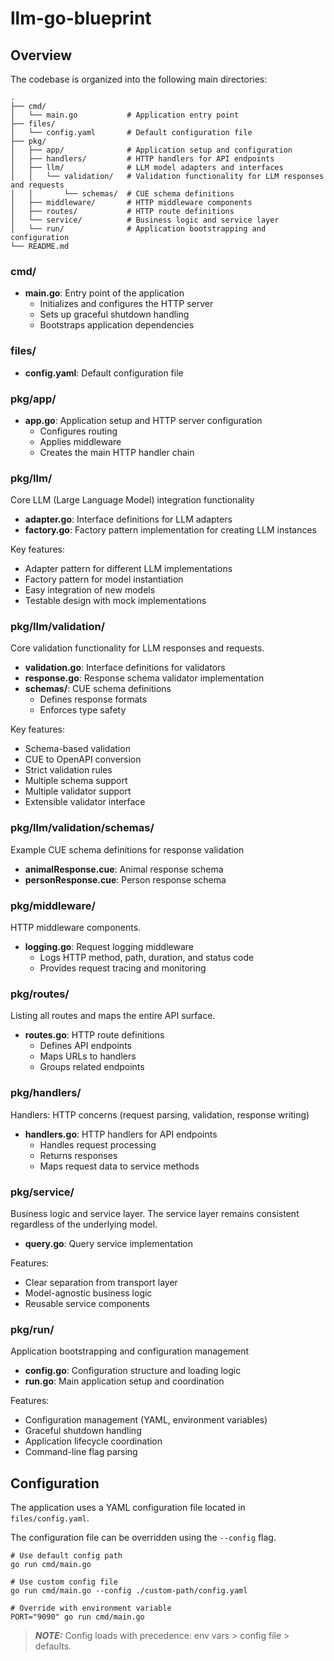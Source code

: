 # llm-go-blueprint

## Overview
The codebase is organized into the following main directories:

```
.
├── cmd/
│   └── main.go           # Application entry point
├── files/
│   └── config.yaml       # Default configuration file
├── pkg/
│   ├── app/              # Application setup and configuration
│   ├── handlers/         # HTTP handlers for API endpoints
│   ├── llm/              # LLM model adapters and interfaces
│   │   └── validation/   # Validation functionality for LLM responses and requests
│   │       └── schemas/  # CUE schema definitions
│   ├── middleware/       # HTTP middleware components
│   ├── routes/           # HTTP route definitions
│   └── service/          # Business logic and service layer
│   └── run/              # Application bootstrapping and configuration
└── README.md
```

### cmd/
- **main.go**: Entry point of the application
  - Initializes and configures the HTTP server
  - Sets up graceful shutdown handling
  - Bootstraps application dependencies

### files/
- **config.yaml**: Default configuration file

### pkg/app/
- **app.go**: Application setup and HTTP server configuration
  - Configures routing
  - Applies middleware
  - Creates the main HTTP handler chain

### pkg/llm/
Core LLM (Large Language Model) integration functionality
- **adapter.go**: Interface definitions for LLM adapters
- **factory.go**: Factory pattern implementation for creating LLM instances

Key features:
- Adapter pattern for different LLM implementations
- Factory pattern for model instantiation
- Easy integration of new models
- Testable design with mock implementations

### pkg/llm/validation/
Core validation functionality for LLM responses and requests.
- **validation.go**: Interface definitions for validators
- **response.go**: Response schema validator implementation
- **schemas/**: CUE schema definitions
  - Defines response formats
  - Enforces type safety

Key features:
- Schema-based validation
- CUE to OpenAPI conversion
- Strict validation rules
- Multiple schema support
- Multiple validator support
- Extensible validator interface

### pkg/llm/validation/schemas/
Example CUE schema definitions for response validation
- **animalResponse.cue**: Animal response schema
- **personResponse.cue**: Person response schema

### pkg/middleware/
HTTP middleware components.
- **logging.go**: Request logging middleware
  - Logs HTTP method, path, duration, and status code
  - Provides request tracing and monitoring

### pkg/routes/
Listing all routes and maps the entire API surface.
- **routes.go**: HTTP route definitions
  - Defines API endpoints
  - Maps URLs to handlers
  - Groups related endpoints

### pkg/handlers/
Handlers: HTTP concerns (request parsing, validation, response writing)
- **handlers.go**: HTTP handlers for API endpoints
  - Handles request processing
  - Returns responses
  - Maps request data to service methods

### pkg/service/
Business logic and service layer. The service layer remains consistent regardless of the underlying model.
- **query.go**: Query service implementation
<!-- 
TODO: add additional service functionality
- **embedding.go**: Embedding service implementation
- **health.go**: Health check service -->

Features:
- Clear separation from transport layer
- Model-agnostic business logic
- Reusable service components

### pkg/run/
Application bootstrapping and configuration management
- **config.go**: Configuration structure and loading logic
- **run.go**: Main application setup and coordination

Features:
- Configuration management (YAML, environment variables)
- Graceful shutdown handling
- Application lifecycle coordination
- Command-line flag parsing

## Configuration

The application uses a YAML configuration file located in `files/config.yaml`.

The configuration file can be overridden using the `--config` flag.

```
# Use default config path
go run cmd/main.go

# Use custom config file
go run cmd/main.go --config ./custom-path/config.yaml

# Override with environment variable
PORT="9090" go run cmd/main.go
```

> **_NOTE:_**  Config loads with precedence: env vars > config file > defaults.

